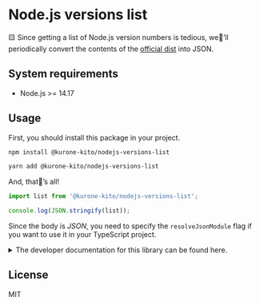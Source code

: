 # Node.js versions list

🟨 Since getting a list of Node.js version numbers is tedious,
we’ll periodically convert the contents of the
[official dist](https://nodejs.org/dist) into JSON.

## System requirements

- Node.js >= 14.17

## Usage

First, you should install this package in your project.

```sh
npm install @kurone-kito/nodejs-versions-list
```

```sh
yarn add @kurone-kito/nodejs-versions-list
```

And, that’s all!

```ts
import list from '@kurone-kito/nodejs-versions-list';

console.log(JSON.stringify(list));
```

Since the body is _JSON_, you need to specify the `resolveJsonModule`
flag if you want to use it in your TypeScript project.

<!-- markdownlint-disable MD033 -->
<details>

<summary>
  The developer documentation for this library can be found here.
</summary>

## Install the dependencies

```sh
npm ci
```

## Linting

```sh
npm run lint
```

## Build

```sh
npm run prepack
```

</details>
<!-- markdownlint-enable MD033 -->

## License

MIT
